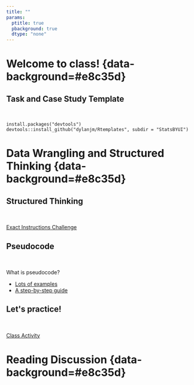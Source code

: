 ```yaml
---
title: ""
params:
  ptitle: true
  pbackground: true
  dtype: "none"
---
```


# Welcome to class! {data-background=#e8c35d}

## Task and Case Study Template

<br>

```
install.packages("devtools")
devtools::install_github("dylanjm/Rtemplates", subdir = "StatsBYUI")
```

# Data Wrangling and Structured Thinking  {data-background=#e8c35d}

## Structured Thinking

<br>

[Exact Instructions Challenge](https://www.youtube.com/watch?v=cDA3_5982h8)

## Pseudocode

<br>

What is pseudocode?

- [Lots of examples](https://www.google.com/search?q=pseudocode&rlz=1C1GCEJ_enUS882US882&sxsrf=ALeKk00d8X6NSlt-TYO_aUS-VSSVTNS5rA:1611944233024&source=lnms&tbm=isch&sa=X&ved=2ahUKEwi7uKCb4MHuAhWPW80KHU1wAyIQ_AUoAXoECB0QAw&biw=1920&bih=969)
- [A step-by-step guide](https://www.google.com/imgres?imgurl=http%3A%2F%2Fcdn.differencebetween.net%2Fwp-content%2Fuploads%2F2017%2F06%2FWhat-is-the-difference-between-Pseudocode-and-Algorithm.jpg&imgrefurl=http%3A%2F%2Fwww.differencebetween.net%2Fmiscellaneous%2Fwhat-is-the-difference-between-pseudocode-and-algorithm%2F&tbnid=w30nrQi9StmntM&vet=12ahUKEwix6qSf4MHuAhXWa80KHbjQAMUQMyhGegUIARCDAQ..i&docid=LHMcWuHZ-_crBM&w=500&h=400&q=pseudocode&ved=2ahUKEwix6qSf4MHuAhXWa80KHbjQAMUQMyhGegUIARCDAQ)

## Let's practice!

<br>

[Class Activity](https://ktoutloud.github.io/classslides/math335/wrangle_activity_students.R)

<!------------------
## Practice reading code

<br>

With a partner (or in the Zoom chat), write this code out in an English paragraph.


```r
delays <- flights %>% 
  group_by(dest) %>% 
  summarise(
    count = n(),
    dist = mean(distance, na.rm = TRUE),
    delay = mean(arr_delay, na.rm = TRUE)
  ) %>% 
  filter(count > 20, dest != "HNL")
```

## Pseudocode

* Pseudocode: A notation resembling a simplified programming language, used in program design.
* With your group, use data verbs and pseudocode to write your plan of attack for Task 6 and Case Study 3
  *   This may require you to do some initial data exploration to understand the dataset better

# HINT: You can learn about functions using the `?` command
# and from the dplyr cheatsheet.
# Almost every package we learn in this class has a "cheat sheet"
# A cheat sheet is a 1 or 2 page document that serves as a primer/reminder
# for all the most important basics of a function.
# Check out the cheatsheet for dplyr:
# https://github.com/rstudio/cheatsheets/blob/master/data-transformation.pdf

# Take a few minutes to discuss the following functions as a group.
# Ensure you know what they are used for / how to use them.

is.na()
case_when()
top_n (especially with group_by())
%in%
distinct() and n_distinct()

------------------------->

# Reading Discussion  {data-background=#e8c35d}

